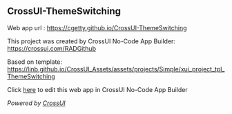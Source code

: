 ## CrossUI-ThemeSwitching
Web app url : https://cgetty.github.io/CrossUI-ThemeSwitching

This project was created by CrossUI No-Code App Builder: https://crossui.com/RADGithub

Based on template: https://linb.github.io/CrossUI_Assets/assets/projects/Simple/xui_project_tpl_ThemeSwitching

Click [here](https://crossui.com/RADGithub/#!from=github&owner=cgetty&repo=CrossUI-ThemeSwitching) to edit this web app in CrossUI No-Code App Builder

<i>Powered by [CrossUI](https://crossui.com)</i>
